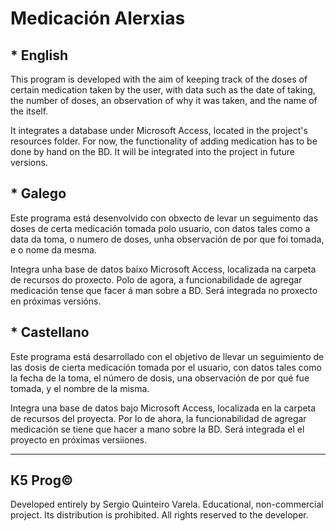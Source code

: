 # Medicación Alerxias

## * English
This program is developed with the aim of keeping track of the doses of certain medication taken by the user, with data such as the date of taking, the number of doses, an observation of why it was taken, and the name of the itself.

It integrates a database under Microsoft Access, located in the project's resources folder. For now, the functionality of adding medication has to be done by hand on the BD. It will be integrated into the project in future versions.

## * Galego
Este programa está desenvolvido con obxecto de levar un seguimento das doses de certa medicación tomada polo usuario, con datos tales como a data da toma, o numero de doses, unha observación de por que foi tomada, e o nome da mesma.

Integra unha base de datos baixo Microsoft Access, localizada na carpeta de recursos do proxecto. Polo de agora, a funcionabilidade de agregar medicación tense que facer á man sobre a BD. Será integrada no proxecto en próximas versións.

## * Castellano
Este programa está desarrollado con el objetivo de llevar un seguimiento de las dosis de cierta medicación tomada por el usuario, con datos tales como la fecha de la toma, el número de dosis, una observación de por qué fue tomada, y el nombre de la misma.

Integra una base de datos bajo Microsoft Access, localizada en la carpeta de recursos del proyecta. Por lo de ahora, la funcionabilidad de agregar medicación se tiene que hacer a mano sobre la BD. Será integrada el el proyecto en próximas versiiones.


---
K5 Prog©
---

Developed entirely by Sergio Quinteiro Varela. Educational, non-commercial project. Its distribution is prohibited. All rights reserved to the developer.
